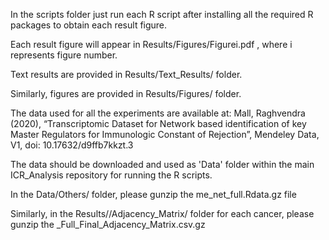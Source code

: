 In the scripts folder just run each R script after installing all the required R packages to obtain each result figure.

Each result figure will appear in Results/Figures/Figurei.pdf , where i represents figure number.

Text results are provided in Results/Text_Results/ folder.

Similarly, figures are provided in Results/Figures/ folder.

The data used for all the experiments are available at: Mall, Raghvendra (2020), “Transcriptomic Dataset for Network based identification of key Master Regulators for Immunologic Constant of Rejection”, Mendeley Data, V1, doi: 10.17632/d9ffb7kkzt.3

The data should be downloaded and used as 'Data' folder within the main ICR_Analysis repository for running the R scripts.

In the Data/Others/ folder, please gunzip the me_net_full.Rdata.gz file

Similarly, in the Results/<cancer>/Adjacency_Matrix/ folder for each cancer, please gunzip the <cancer>_Full_Final_Adjacency_Matrix.csv.gz
